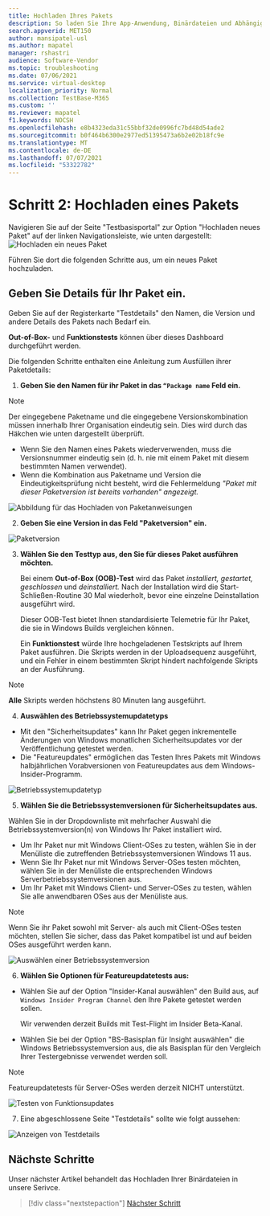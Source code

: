 ```yaml
---
title: Hochladen Ihres Pakets
description: So laden Sie Ihre App-Anwendung, Binärdateien und Abhängigkeiten in die Testbasis hoch
search.appverid: MET150
author: mansipatel-usl
ms.author: mapatel
manager: rshastri
audience: Software-Vendor
ms.topic: troubleshooting
ms.date: 07/06/2021
ms.service: virtual-desktop
localization_priority: Normal
ms.collection: TestBase-M365
ms.custom: ''
ms.reviewer: mapatel
f1.keywords: NOCSH
ms.openlocfilehash: e8b4323eda31c55bbf32de0996fc7bd48d54ade2
ms.sourcegitcommit: b0f464b6300e2977ed51395473a6b2e02b18fc9e
ms.translationtype: MT
ms.contentlocale: de-DE
ms.lasthandoff: 07/07/2021
ms.locfileid: "53322782"
---
```

# <a name="step-2-uploading-a-package"></a>Schritt 2: Hochladen eines Pakets

Navigieren Sie auf der Seite "Testbasisportal" zur Option "Hochladen neues Paket" auf der linken Navigationsleiste, wie unten dargestellt: ![ Hochladen ein neues Paket](Media/Upload-New-Package.png)

Führen Sie dort die folgenden Schritte aus, um ein neues Paket hochzuladen.

## <a name="enter-details-for-your-package"></a>Geben Sie Details für Ihr Paket ein.

Geben Sie auf der Registerkarte "Testdetails" den Namen, die Version und andere Details des Pakets nach Bedarf ein. 

**Out-of-Box-** und **Funktionstests** können über dieses Dashboard durchgeführt werden.

Die folgenden Schritte enthalten eine Anleitung zum Ausfüllen ihrer Paketdetails:

1.  **Geben Sie den Namen für ihr Paket in das ```“Package name``` Feld ein.**

> [!Note]  
> Der eingegebene Paketname und die eingegebene Versionskombination müssen innerhalb Ihrer Organisation eindeutig sein. Dies wird durch das Häkchen wie unten dargestellt überprüft.
  
  - Wenn Sie den Namen eines Pakets wiederverwenden, muss die Versionsnummer eindeutig sein (d. h. nie mit einem Paket mit diesem bestimmten Namen verwendet).
  - Wenn die Kombination aus Paketname und Version die Eindeutigkeitsprüfung nicht besteht, wird die Fehlermeldung *"Paket mit dieser Paketversion ist bereits vorhanden" angezeigt.* 

![Abbildung für das Hochladen von Paketanweisungen](Media/Instructions.png)

2. **Geben Sie eine Version in das Feld "Paketversion" ein.**

![Paketversion](Media/ApplicationVersion.png)

3.  **Wählen Sie den Testtyp aus, den Sie für dieses Paket ausführen möchten.**

    Bei einem **Out-of-Box (OOB)-Test** wird das Paket *installiert,* *gestartet,* *geschlossen* und *deinstalliert.* Nach der Installation wird die Start-Schließen-Routine 30 Mal wiederholt, bevor eine einzelne Deinstallation ausgeführt wird. 
    
    Dieser OOB-Test bietet Ihnen standardisierte Telemetrie für Ihr Paket, die sie in Windows Builds vergleichen können.

    Ein **Funktionstest** würde Ihre hochgeladenen Testskripts auf Ihrem Paket ausführen. Die Skripts werden in der Uploadsequenz ausgeführt, und ein Fehler in einem bestimmten Skript hindert nachfolgende Skripts an der Ausführung.

> [!Note]
> **Alle** Skripts werden höchstens 80 Minuten lang ausgeführt. 
    
4.  **Auswählen des Betriebssystemupdatetyps**

   - Mit den "Sicherheitsupdates" kann Ihr Paket gegen inkrementelle Änderungen von Windows monatlichen Sicherheitsupdates vor der Veröffentlichung getestet werden. 
   - Die "Featureupdates" ermöglichen das Testen Ihres Pakets mit Windows halbjährlichen Vorabversionen von Featureupdates aus dem Windows-Insider-Programm.
<!---
Change to the correct picture
-->
![Betriebssystemupdatetyp](Media/OSUpdateType.png)

5.  **Wählen Sie die Betriebssystemversionen für Sicherheitsupdates aus.**

Wählen Sie in der Dropdownliste mit mehrfacher Auswahl die Betriebssystemversion(n) von Windows Ihr Paket installiert wird. 

  - Um Ihr Paket nur mit Windows Client-OSes zu testen, wählen Sie in der Menüliste die zutreffenden Betriebssystemversionen Windows 11 aus.
  - Wenn Sie Ihr Paket nur mit Windows Server-OSes testen möchten, wählen Sie in der Menüliste die entsprechenden Windows Serverbetriebssystemversionen aus.
  - Um Ihr Paket mit Windows Client- und Server-OSes zu testen, wählen Sie alle anwendbaren OSes aus der Menüliste aus. 

> [!Note]
> Wenn Sie ihr Paket sowohl mit Server- als auch mit Client-OSes testen möchten, stellen Sie sicher, dass das Paket kompatibel ist und auf beiden OSes ausgeführt werden kann.


![Auswählen einer Betriebssystemversion](Media/OSVersion.png)
<!---
Change to the correct picture
-->
6.  **Wählen Sie Optionen für Featureupdatetests aus:**

  - Wählen Sie auf der Option "Insider-Kanal auswählen" den Build aus, auf ```Windows Insider Program Channel``` den Ihre Pakete getestet werden sollen.
  
    Wir verwenden derzeit Builds mit Test-Flight im Insider Beta-Kanal.

  - Wählen Sie bei der Option "BS-Basisplan für Insight auswählen" die Windows Betriebssystemversion aus, die als Basisplan für den Vergleich Ihrer Testergebnisse verwendet werden soll. 

> [!Note]
> Featureupdatetests für Server-OSes werden derzeit NICHT unterstützt.
<!---
Note to actual note format for markdown
-->
<!---
Change to the correct picture
-->
![Testen von Funktionsupdates](Media/FeatureUpdate.png)

7.  Eine abgeschlossene Seite "Testdetails" sollte wie folgt aussehen: 

![Anzeigen von Testdetails](Media/TestDetails.png)
## <a name="next-steps"></a>Nächste Schritte

Unser nächster Artikel behandelt das Hochladen Ihrer Binärdateien in unsere Serivce.
> [!div class="nextstepaction"]
> [Nächster Schritt](binaries.md)

<!---
Add button for next page
-->

